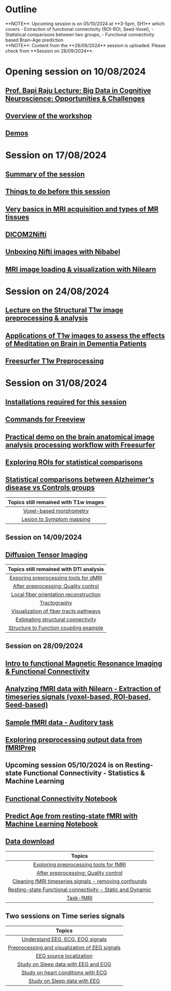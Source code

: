 # Outline

<div class="note"></div>
**NOTE**: Upcoming session is on 05/10/2024 at **3-5pm, SH1** which covers - Extraction of functional connectivity (ROI-ROI, Seed-Voxel), - Statistical comparisons between two groups, - Functional connectivity based Brain-Age prediction

<div class="note"></div>
**NOTE**: Content from the **28/09/2024** session is uploaded. Please check from **Session on 28/09/2024**.

# Opening session on 10/08/2024

## [Prof. Bapi Raju Lecture: Big Data in Cognitive Neuroscience: Opportunities & Challenges](lectures/IIITH_Neuroimaging_workshop_IntroLec_10Aug2024_upload.pdf "Big Data in CogSci")

## [Overview of the workshop](lectures/10082024_NIMG_Workshop_Overview.pdf "Overview of the workshop")

## [Demos](https://bccl-iiith.github.io/Workshop_Neuroimaging/demos)

# Session on 17/08/2024

## [Summary of the session](https://bccl-iiith.github.io/Workshop_Neuroimaging/intro "Summary of the session")

## [Things to do before this session](https://bccl-iiith.github.io/Workshop_Neuroimaging/setup "Things to do before this session")

## [Very basics in MRI acquisition and types of MR tissues](lectures/17082024_Understanding_data_NIMG_Workshop.pdf "Basics")

## [DICOM2Nifti](notebooks/dicom2nifti.ipynb "Dicom2Nifti")

## [Unboxing Nifti images with Nibabel](notebooks/unboxing_nifti_images_with_nibabel.ipynb "Understanding MRI data with NiBabel")

## [MRI image loading & visualization with Nilearn](notebooks/Nilearn_for_NIMG_nifti.ipynb "Understanding MRI data with Nilearn")

# Session on 24/08/2024

## [Lecture on the Structural T1w image preprocessing & analysis](lectures/Structural_T1w_Image_Preprocessing_Analysis.pdf)

## [Applications of T1w images to assess the effects of Meditation on Brain in Dementia Patients](lectures/Effects_of_Meditation_on_Brain_in_Dementia_Patients.pdf)

## [Freesurfer T1w Preprocessing](lectures/Freesurfer_T1w_Preprocessing.pdf)

# Session on 31/08/2024

## [Installations required for this session](https://bccl-iiith.github.io/Workshop_Neuroimaging/setup_31_08_2024 "Installations for 31082024")

## [Commands for Freeview](freeview_commands/freeview.rst "Freeview commands")

## [Practical demo on the brain anatomical image analysis processing workflow with Freesurfer](lectures/31082024_NIMG_Workshop_Anat_FS.pdf "Anatomical analysis with FreeSurfer")

## [Exploring ROIs for statistical comparisons](notebooks/exploring_ROIs.ipynb)

## [Statistical comparisons between Alzheimer's disease vs Controls groups]()

| Topics still remained with T1w images |
|:-----:|
|  [Voxel-based morphometry]() |
|  [Lesion to Symptom mapping]() |

## Session on 14/09/2024

## [Diffusion Tensor Imaging](lectures/14092024_Diffusion_Tensor_Imaging.pptx)

| Topics still remained with DTI analysis |
|:-----:|
|  [Exporing preprocessing tools for dMRI]() |
|  [After preprocessing: Quality control]() |
|  [Local fiber orientation reconstruction]() |
|  [Tractography]() |
|  [Visualization of fiber tracts pathways]() |
|  [Estimating structural connectivity]() |
|  [Structure to Function coupling example]() |

## Session on 28/09/2024

## [Intro to functional Magnetic Resonance Imaging & Functional Connectivity](lectures/28092024_NIMG_Workshop_fMRI-I.pdf)
## [Analyzing fMRI data with Nilearn - Extraction of timeseries signals (voxel-based, ROI-based, Seed-based)](notebooks/NIMG_workshop_fMRI_analysis.ipynb "Analyzing fMRI data with Nilearn")
## [Sample fMRI data - Auditory task](demos/fMRI/Sample_data/fmri_auditory_task2.nii.gz)
## [Exploring preprocessing output data from fMRIPrep](https://iiitaphyd-my.sharepoint.com/:f:/g/personal/kamalaker_dadi_ihub-data_iiit_ac_in/EnNDs5IXvlxDmgUpS69txcsBaO37ybZW8LqrFv7sJzqMKQ?e=fPWUdo)


## Upcoming session 05/10/2024 is on Resting-state Functional Connectivity - Statistics & Machine Learning

## [Functional Connectivity Notebook](notebooks/NIMG_workshop_functional_connectivity.ipynb)
## [Predict Age from resting-state fMRI with Machine Learning Notebook](notebooks/Age_prediction_from_rsfMRI.ipynb)
## [Data download](https://drive.google.com/drive/folders/1PRaE91jbi9ZMA5M9FDhllRQlwkVcobqs)


| Topics |
|:-----:|
|  [Exploring preprocessing tools for fMRI]() |
|  [After preprocessing: Quality control]() |
|  [Cleaning fMRI timeseries signals - removing confounds]() |
|  [Resting-state Functional connectivity - Static and Dynamic]() |
|  [Task-fMRI]() |

## Two sessions on Time series signals

| Topics |
|:-----:|
|  [Understand EEG, ECG, EOG signals]() |
|  [Preprocessing and visualization of EEG signals]() |
|  [EEG source localization]() |
|  [Study on Sleep data with EEG and EOG]() |
|  [Study on heart conditions with ECG]() |
|  [Study on Sleep data with EEG]() |
